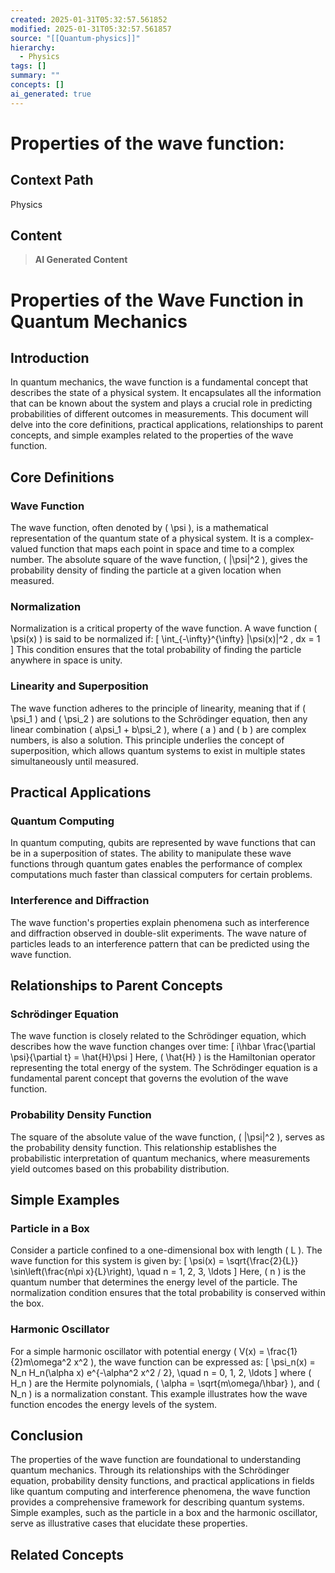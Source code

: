 ```yaml
---
created: 2025-01-31T05:32:57.561852
modified: 2025-01-31T05:32:57.561857
source: "[[Quantum-physics]]"
hierarchy:
  - Physics
tags: []
summary: ""
concepts: []
ai_generated: true
---
```


# Properties of the wave function:

## Context Path
Physics

## Content
> **AI Generated Content**
 # Properties of the Wave Function in Quantum Mechanics

## Introduction

In quantum mechanics, the wave function is a fundamental concept that describes the state of a physical system. It encapsulates all the information that can be known about the system and plays a crucial role in predicting probabilities of different outcomes in measurements. This document will delve into the core definitions, practical applications, relationships to parent concepts, and simple examples related to the properties of the wave function.

## Core Definitions

### Wave Function
The wave function, often denoted by \( \psi \), is a mathematical representation of the quantum state of a physical system. It is a complex-valued function that maps each point in space and time to a complex number. The absolute square of the wave function, \( |\psi|^2 \), gives the probability density of finding the particle at a given location when measured.

### Normalization
Normalization is a critical property of the wave function. A wave function \( \psi(x) \) is said to be normalized if:
\[
\int_{-\infty}^{\infty} |\psi(x)|^2 \, dx = 1
\]
This condition ensures that the total probability of finding the particle anywhere in space is unity.

### Linearity and Superposition
The wave function adheres to the principle of linearity, meaning that if \( \psi_1 \) and \( \psi_2 \) are solutions to the Schrödinger equation, then any linear combination \( a\psi_1 + b\psi_2 \), where \( a \) and \( b \) are complex numbers, is also a solution. This principle underlies the concept of superposition, which allows quantum systems to exist in multiple states simultaneously until measured.

## Practical Applications

### Quantum Computing
In quantum computing, qubits are represented by wave functions that can be in a superposition of states. The ability to manipulate these wave functions through quantum gates enables the performance of complex computations much faster than classical computers for certain problems.

### Interference and Diffraction
The wave function's properties explain phenomena such as interference and diffraction observed in double-slit experiments. The wave nature of particles leads to an interference pattern that can be predicted using the wave function.

## Relationships to Parent Concepts

### Schrödinger Equation
The wave function is closely related to the Schrödinger equation, which describes how the wave function changes over time:
\[
i\hbar \frac{\partial \psi}{\partial t} = \hat{H}\psi
\]
Here, \( \hat{H} \) is the Hamiltonian operator representing the total energy of the system. The Schrödinger equation is a fundamental parent concept that governs the evolution of the wave function.

### Probability Density Function
The square of the absolute value of the wave function, \( |\psi|^2 \), serves as the probability density function. This relationship establishes the probabilistic interpretation of quantum mechanics, where measurements yield outcomes based on this probability distribution.

## Simple Examples

### Particle in a Box
Consider a particle confined to a one-dimensional box with length \( L \). The wave function for this system is given by:
\[
\psi(x) = \sqrt{\frac{2}{L}} \sin\left(\frac{n\pi x}{L}\right), \quad n = 1, 2, 3, \ldots
\]
Here, \( n \) is the quantum number that determines the energy level of the particle. The normalization condition ensures that the total probability is conserved within the box.

### Harmonic Oscillator
For a simple harmonic oscillator with potential energy \( V(x) = \frac{1}{2}m\omega^2 x^2 \), the wave function can be expressed as:
\[
\psi_n(x) = N_n H_n(\alpha x) e^{-\alpha^2 x^2 / 2}, \quad n = 0, 1, 2, \ldots
\]
where \( H_n \) are the Hermite polynomials, \( \alpha = \sqrt{m\omega/\hbar} \), and \( N_n \) is a normalization constant. This example illustrates how the wave function encodes the energy levels of the system.

## Conclusion

The properties of the wave function are foundational to understanding quantum mechanics. Through its relationships with the Schrödinger equation, probability density functions, and practical applications in fields like quantum computing and interference phenomena, the wave function provides a comprehensive framework for describing quantum systems. Simple examples, such as the particle in a box and the harmonic oscillator, serve as illustrative cases that elucidate these properties.

## Related Concepts
